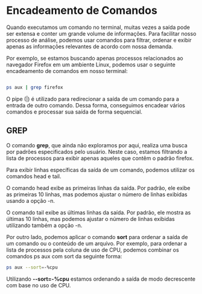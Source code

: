 # Encadeamento de Comandos

Quando executamos um comando no terminal, muitas vezes a saída pode ser extensa e conter um grande volume de informações. Para facilitar nosso processo de análise, podemos usar comandos para filtrar, ordenar e exibir apenas as informações relevantes de acordo com nossa demanda.

Por exemplo, se estamos buscando apenas processos relacionados ao navegador Firefox em um ambiente Linux, podemos usar o seguinte encadeamento de comandos em nosso terminal:
```bash

ps aux | grep firefox
```

O pipe (|) é utilizado para redirecionar a saída de um comando para a entrada de outro comando. Dessa forma, conseguimos encadear vários comandos e processar sua saída de forma sequencial.

## GREP 
O comando **grep**, que ainda não exploramos por aqui, realiza uma busca por padrões especificados pelo usuário. Neste caso, estamos filtrando a lista de processos para exibir apenas aqueles que contêm o padrão firefox.

Para exibir linhas específicas da saída de um comando, podemos utilizar os comandos head e tail.

O comando head exibe as primeiras linhas da saída. Por padrão, ele exibe as primeiras 10 linhas, mas podemos ajustar o número de linhas exibidas usando a opção -n.

O comando tail exibe as últimas linhas da saída. Por padrão, ele mostra as últimas 10 linhas, mas podemos ajustar o número de linhas exibidas utilizando também a opção -n.

Por outro lado, podemos aplicar o comando **sort** para ordenar a saída de um comando ou o conteúdo de um arquivo. Por exemplo, para ordenar a lista de processos pela coluna de uso de CPU, podemos combinar os comandos ps aux com sort da seguinte forma:
```bash
ps aux --sort=-%cpu
```

Utilizando **--sort=-%cpu** estamos ordenando a saída de modo decrescente com base no uso de CPU.